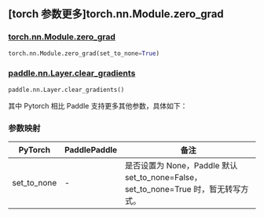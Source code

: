 ## [torch 参数更多]torch.nn.Module.zero_grad

### [torch.nn.Module.zero_grad](https://pytorch.org/docs/stable/generated/torch.nn.Module.html#torch.nn.Module.zero_grad)

```python
torch.nn.Module.zero_grad(set_to_none=True)
```

### [paddle.nn.Layer.clear_gradients](https://www.paddlepaddle.org.cn/documentation/docs/zh/develop/api/paddle/nn/Layer_cn.html#clear-gradients)

```python
paddle.nn.Layer.clear_gradients()
```

其中 Pytorch 相比 Paddle 支持更多其他参数，具体如下：

### 参数映射

| PyTorch     | PaddlePaddle | 备注                                             |
| ----------- | ------------ | ------------------------------------------------ |
| set_to_none | -            | 是否设置为 None，Paddle 默认 set_to_none=False，set_to_none=True 时，暂无转写方式。 |
